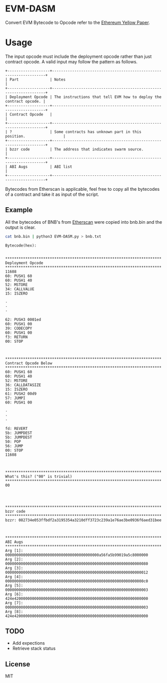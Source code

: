 # EVM-DASM
Convert EVM Bytecode to Opcode refer to the [Ethereum Yellow Paper](https://ethereum.github.io/yellowpaper/paper.pdf).

# Usage
The input opcode must include the deployment opcode rather than just contract opcode. A valid input may follow the pattern as follows.

```
+-------------------+-------------------------------------------------------------------+
| Part              | Notes                                                             |
+-------------------+-------------------------------------------------------------------+
| Deployment Opcode | The instructions that tell EVM how to deploy the contract opcode. |
+-------------------+-------------------------------------------------------------------+
| Contract Opcode   |                                                                   |
+-------------------+-------------------------------------------------------------------+
| ?                 | Some contracts has unknown part in this position.                 |
+-------------------+-------------------------------------------------------------------+
| bzzr code         | The address that indicates swarm source.                          |
+-------------------+-------------------------------------------------------------------+
| ABI Augs          | ABI list                                                          |
+-------------------+-------------------------------------------------------------------+
```

Bytecodes from Etherscan is applicable, feel free to copy all the bytecodes of a contract and take it as input of the script.


## Example

All the bytecodes of BNB's from [Etherscan](https://etherscan.io/address/0xB8c77482e45F1F44dE1745F52C74426C631bDD52#code) were copied into bnb.bin and the output is clear.

``` bash
cat bnb.bin | python3 EVM-DASM.py > bnb.txt
```

```
Bytecode(hex):


**********************************************************************
Deployment Opcode
**********************************************************************
11608
60: PUSH1 60
60: PUSH1 40
52: MSTORE
34: CALLVALUE
15: ISZERO

·
·
·

62: PUSH3 0001ed
60: PUSH1 00
39: CODECOPY
60: PUSH1 00
f3: RETURN
00: STOP



**********************************************************************
Contract Opcode Below
**********************************************************************
60: PUSH1 60
60: PUSH1 40
52: MSTORE
36: CALLDATASIZE
15: ISZERO
61: PUSH2 00d9
57: JUMPI
60: PUSH1 00

·
·
·

fd: REVERT
5b: JUMPDEST
5b: JUMPDEST
50: POP
56: JUMP
00: STOP
11608



**********************************************************************
What's this? ("00" is trivial)
**********************************************************************
00




**********************************************************************
bzzr code
**********************************************************************
bzzr: 082734e053ffbdf2a3195354a3210dff3723c239a1e76ae3be0936f6aed31bee



**********************************************************************
ABI Augs
**********************************************************************
Arg [1]: 000000000000000000000000000000000000000000a56fa5b99019a5c8000000
Arg [2]: 0000000000000000000000000000000000000000000000000000000000000080
Arg [3]: 0000000000000000000000000000000000000000000000000000000000000012
Arg [4]: 00000000000000000000000000000000000000000000000000000000000000c0
Arg [5]: 0000000000000000000000000000000000000000000000000000000000000003
Arg [6]: 424e420000000000000000000000000000000000000000000000000000000000
Arg [7]: 0000000000000000000000000000000000000000000000000000000000000003
Arg [8]: 424e420000000000000000000000000000000000000000000000000000000000

```

## TODO
- Add expections
- Retrieve stack status

## License
MIT